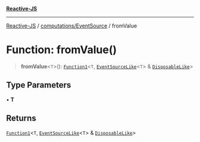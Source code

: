 [**Reactive-JS**](../../../README.md)

***

[Reactive-JS](../../../README.md) / [computations/EventSource](../README.md) / fromValue

# Function: fromValue()

> **fromValue**\<`T`\>(): [`Function1`](../../../functions/type-aliases/Function1.md)\<`T`, [`EventSourceLike`](../../interfaces/EventSourceLike.md)\<`T`\> & [`DisposableLike`](../../../utils/interfaces/DisposableLike.md)\>

## Type Parameters

• **T**

## Returns

[`Function1`](../../../functions/type-aliases/Function1.md)\<`T`, [`EventSourceLike`](../../interfaces/EventSourceLike.md)\<`T`\> & [`DisposableLike`](../../../utils/interfaces/DisposableLike.md)\>
